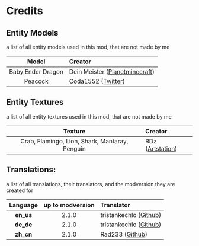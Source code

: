 # Credits



## Entity Models
a list of all entity models used in this mod, that are not made by me

|       Model       | Creator                                                                                |
|:-----------------:|:---------------------------------------------------------------------------------------|
| Baby Ender Dragon | Dein Meister ([Planetminecraft](https://www.planetminecraft.com/member/dein_meister/)) |
|      Peacock      | Coda1552 ([Twitter](https://twitter.com/Coda1552))                                     |



## Entity Textures
a list of all entity textures used in this mod, that are not made by me

|                    Texture                     | Creator                                                      |
|:----------------------------------------------:|:-------------------------------------------------------------|
| Crab, Flamingo, Lion, Shark, Mantaray, Penguin | RDz ([Artstation](https://www.artstation.com/rdzdoesmodels)) |



## Translations:
a list of all translations, their translators, and the modversion they are created for

| Language  | up to modversion | Translator                                                 |
|:---------:|:----------------:|:-----------------------------------------------------------|
| **en_us** |      2.1.0       | tristankechlo ([Github](https://github.com/tristankechlo)) |
| **de_de** |      2.1.0       | tristankechlo ([Github](https://github.com/tristankechlo)) |
| **zh_cn** |      2.1.0       | Rad233 ([Github](https://github.com/Rad233))               |
